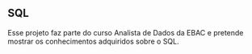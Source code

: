 ## **SQL**

Esse projeto faz parte do curso Analista de Dados da EBAC e pretende mostrar os conhecimentos adquiridos sobre o SQL.

